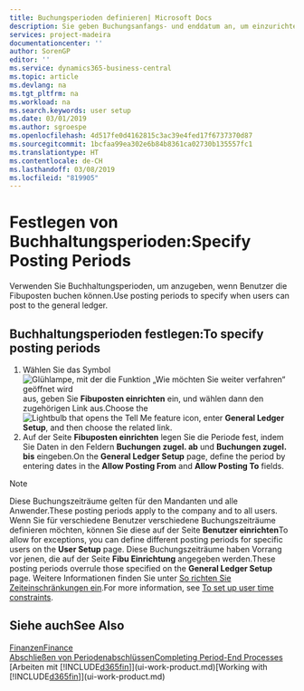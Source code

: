 ```yaml
---
title: Buchungsperioden definieren| Microsoft Docs
description: Sie geben Buchungsanfangs- und enddatum an, um einzurichten, wenn Benutzer in den Fibuposten buchen können.
services: project-madeira
documentationcenter: ''
author: SorenGP
editor: ''
ms.service: dynamics365-business-central
ms.topic: article
ms.devlang: na
ms.tgt_pltfrm: na
ms.workload: na
ms.search.keywords: user setup
ms.date: 03/01/2019
ms.author: sgroespe
ms.openlocfilehash: 4d517fe0d4162815c3ac39e4fed17f6737370d87
ms.sourcegitcommit: 1bcfaa99ea302e6b84b8361ca02730b135557fc1
ms.translationtype: HT
ms.contentlocale: de-CH
ms.lasthandoff: 03/08/2019
ms.locfileid: "819905"
---
```

# <a name="specify-posting-periods"></a><span data-ttu-id="64ec0-103">Festlegen von Buchhaltungsperioden:</span><span class="sxs-lookup"><span data-stu-id="64ec0-103">Specify Posting Periods</span></span>
<span data-ttu-id="64ec0-104">Verwenden Sie Buchhaltungsperioden, um anzugeben, wenn Benutzer die Fibuposten buchen können.</span><span class="sxs-lookup"><span data-stu-id="64ec0-104">Use posting periods to specify when users can post to the general ledger.</span></span>  

## <a name="to-specify-posting-periods"></a><span data-ttu-id="64ec0-105">Buchhaltungsperioden festlegen:</span><span class="sxs-lookup"><span data-stu-id="64ec0-105">To specify posting periods</span></span>
1. <span data-ttu-id="64ec0-106">Wählen Sie das Symbol ![Glühlampe, mit der die Funktion „Wie möchten Sie weiter verfahren“ geöffnet wird](media/ui-search/search_small.png "Wie möchten Sie weiter verfahren?") aus, geben Sie **Fibuposten einrichten** ein, und wählen dann den zugehörigen Link aus.</span><span class="sxs-lookup"><span data-stu-id="64ec0-106">Choose the ![Lightbulb that opens the Tell Me feature](media/ui-search/search_small.png "Tell me what you want to do") icon, enter **General Ledger Setup**, and then choose the related link.</span></span>  
2. <span data-ttu-id="64ec0-107">Auf der Seite **Fibuposten einrichten** legen Sie die Periode fest, indem Sie Daten in den Feldern **Buchungen zugel. ab** und **Buchungen zugel. bis** eingeben.</span><span class="sxs-lookup"><span data-stu-id="64ec0-107">On the **General Ledger Setup** page, define the period by entering dates in the **Allow Posting From** and **Allow Posting To** fields.</span></span>  

> [!NOTE]  
>   <span data-ttu-id="64ec0-108">Diese Buchungszeiträume gelten für den Mandanten und alle Anwender.</span><span class="sxs-lookup"><span data-stu-id="64ec0-108">These posting periods apply to the company and to all users.</span></span> <span data-ttu-id="64ec0-109">Wenn Sie für verschiedene Benutzer verschiedene Buchungszeiträume definieren möchten, können Sie diese auf der Seite **Benutzer einrichten**</span><span class="sxs-lookup"><span data-stu-id="64ec0-109">To allow for exceptions, you can define different posting periods for specific users on the **User Setup** page.</span></span> <span data-ttu-id="64ec0-110">Diese Buchungszeiträume haben Vorrang vor jenen, die auf der Seite **Fibu Einrichtung** angegeben werden.</span><span class="sxs-lookup"><span data-stu-id="64ec0-110">These posting periods overrule those specified on the **General Ledger Setup** page.</span></span> <span data-ttu-id="64ec0-111">Weitere Informationen finden Sie unter [So richten Sie Zeiteinschränkungen ein](ui-how-users-permissions.md#to-set-up-user-time-constraints).</span><span class="sxs-lookup"><span data-stu-id="64ec0-111">For more information, see [To set up user time constraints](ui-how-users-permissions.md#to-set-up-user-time-constraints).</span></span>

## <a name="see-also"></a><span data-ttu-id="64ec0-112">Siehe auch</span><span class="sxs-lookup"><span data-stu-id="64ec0-112">See Also</span></span>
[<span data-ttu-id="64ec0-113">Finanzen</span><span class="sxs-lookup"><span data-stu-id="64ec0-113">Finance</span></span>](finance.md)  
[<span data-ttu-id="64ec0-114">Abschließen von Periodenabschlüssen</span><span class="sxs-lookup"><span data-stu-id="64ec0-114">Completing Period-End Processes</span></span>](year-how-complete-period-end-processes.md)  
<span data-ttu-id="64ec0-115">[Arbeiten mit [!INCLUDE[d365fin](includes/d365fin_md.md)]](ui-work-product.md)</span><span class="sxs-lookup"><span data-stu-id="64ec0-115">[Working with [!INCLUDE[d365fin](includes/d365fin_md.md)]](ui-work-product.md)</span></span>
